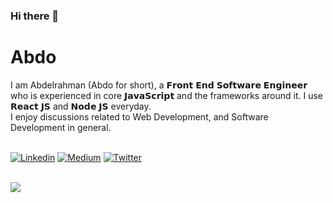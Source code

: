 ### Hi there 👋

# Abdo

I am Abdelrahman (Abdo for short), a 𝗙𝗿𝗼𝗻𝘁 𝗘𝗻𝗱 𝗦𝗼𝗳𝘁𝘄𝗮𝗿𝗲 𝗘𝗻𝗴𝗶𝗻𝗲𝗲𝗿 who is experienced in core 𝗝𝗮𝘃𝗮𝗦𝗰𝗿𝗶𝗽𝘁 and the frameworks around it. I use 𝗥𝗲𝗮𝗰𝘁 𝗝𝗦 and 𝗡𝗼𝗱𝗲 𝗝𝗦 everyday. <br/>
I enjoy discussions related to Web Development, and Software Development in general.
<br/><br/>

[![Linkedin](https://img.shields.io/badge/-LinkedIn-222222?style=flat-square&logo=Linkedin&logoColor=white&link=https://www.linkedin.com/in/abdo2m2)](https://www.linkedin.com/in/abdo2m2)
[![Medium](https://img.shields.io/badge/-Medium-222222?style=flat-square&logo=medium&logoColor=white&link=https://medium.com/@abdo2m2)](https://medium.com/@abdo2m2)
[![Twitter](https://img.shields.io/badge/-Twitter-222222?style=flat-square&logo=twitter&logoColor=white&link=https://twitter.com/abdo2m2)](https://twitter.com/abdo2m2)

<!--
[![GitHub Abdo](https://img.shields.io/github/followers/abdo?label=follow&style=social)](https://github.com/abdo)
--->

<br/>

<img src="https://github-readme-stats.vercel.app/api/top-langs/?username=abdo&layout=compact&hide=html" />

<!--
<br/>
<img src="https://github-readme-stats.vercel.app/api?username=abdo&show_icons=true&hide=contribs,issues,stars&layout=compact" />
--->

<!---
_Last updated: January 2021_
--->

<!--
**abdo/abdo** is a ✨ _special_ ✨ repository because its `README.md` (this file) appears on your GitHub profile.

Here are some ideas to get you started:

- 🔭 I’m currently working on ...
- 🌱 I’m currently learning ...
- 👯 I’m looking to collaborate on ...
- 🤔 I’m looking for help with ...
- 💬 Ask me about ...
- 📫 How to reach me: ...
- 😄 Pronouns: ...
- ⚡ Fun fact: ...
-->
